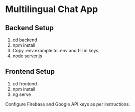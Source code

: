 # Multilingual Chat App

## Backend Setup
1. cd backend
2. npm install
3. Copy .env.example to .env and fill in keys
4. node server.js

## Frontend Setup
1. cd frontend
2. npm install
3. ng serve

Configure Firebase and Google API keys as per instructions.